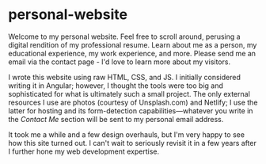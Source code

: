 # personal-website
Welcome to my personal website.  Feel free to scroll around, perusing a digital rendition of my professional resume.  Learn about me as a person, my educational experience, my work experience, and more.  Please send me an email via the contact page - I'd love to learn more about my visitors.

I wrote this website using raw HTML, CSS, and JS.  I initially considered writing it in Angular; however, I thought the tools were too big and sophisticated for what is ultimately such a small project.  The only external resources I use are photos (courtesy of Unsplash.com) and Netlify; I use the latter for hosting and its form-detection capabilities—whatever you write in the _Contact Me_ section will be sent to my personal email address.

It took me a while and a few design overhauls, but I'm very happy to see how this site turned out. I can't wait to seriously revisit it in a few years after I further hone my web development expertise.
